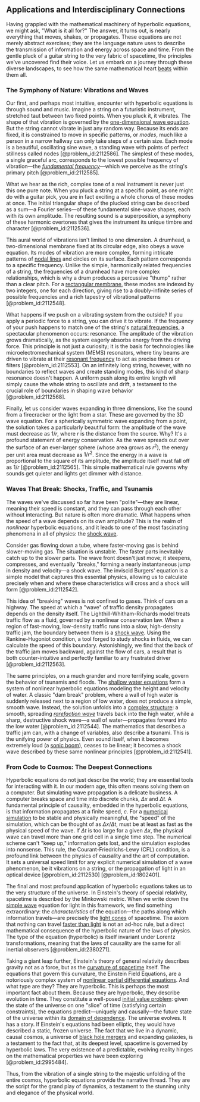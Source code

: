 ## Applications and Interdisciplinary Connections

Having grappled with the mathematical machinery of hyperbolic equations, we might ask, "What is it all for?" The answer, it turns out, is nearly everything that moves, shakes, or propagates. These equations are not merely abstract exercises; they are the language nature uses to describe the transmission of information and energy across space and time. From the gentle pluck of a guitar string to the very fabric of spacetime, the principles we've uncovered find their voice. Let us embark on a journey through these diverse landscapes, to see how the same mathematical heart [beats](@article_id:191434) within them all.

### The Symphony of Nature: Vibrations and Waves

Our first, and perhaps most intuitive, encounter with hyperbolic equations is through sound and music. Imagine a string on a futuristic instrument, stretched taut between two fixed points. When you pluck it, it vibrates. The shape of that vibration is governed by the [one-dimensional wave equation](@article_id:164330). But the string cannot vibrate in just any random way. Because its ends are fixed, it is constrained to move in specific patterns, or *modes*, much like a person in a narrow hallway can only take steps of a certain size. Each mode is a beautiful, oscillating sine wave, a standing wave with points of perfect stillness called nodes [@problem_id:2112586]. The simplest of these modes, a single graceful arc, corresponds to the lowest possible frequency of vibration—the *[fundamental frequency](@article_id:267688)*—which we perceive as the string's primary pitch [@problem_id:2112585].

What we hear as the rich, complex tone of a real instrument is never just this one pure note. When you pluck a string at a specific point, as one might do with a guitar pick, you are in fact exciting a whole chorus of these modes at once. The initial triangular shape of the plucked string can be described as a sum—a Fourier series—of these fundamental sine-wave shapes, each with its own amplitude. The resulting sound is a superposition, a symphony of these harmonic overtones that gives the instrument its unique timbre and character [@problem_id:2112536].

This aural world of vibrations isn't limited to one dimension. A drumhead, a two-dimensional membrane fixed at its circular edge, also obeys a wave equation. Its modes of vibration are more complex, forming intricate patterns of [nodal lines](@article_id:168903) and circles on its surface. Each pattern corresponds to a specific frequency. Unlike the simple, harmonically related frequencies of a string, the frequencies of a drumhead have more complex relationships, which is why a drum produces a percussive "thump" rather than a clear pitch. For a [rectangular membrane](@article_id:185759), these modes are indexed by two integers, one for each direction, giving rise to a doubly-infinite series of possible frequencies and a rich tapestry of vibrational patterns [@problem_id:2112548].

What happens if we push on a vibrating system from the outside? If you apply a periodic force to a string, you can drive it to vibrate. If the frequency of your push happens to match one of the string's [natural frequencies](@article_id:173978), a spectacular phenomenon occurs: resonance. The amplitude of the vibration grows dramatically, as the system eagerly absorbs energy from the driving force. This principle is not just a curiosity; it is the basis for technologies like microelectromechanical system (MEMS) resonators, where tiny beams are driven to vibrate at their [resonant frequency](@article_id:265248) to act as precise timers or filters [@problem_id:2112553]. On an infinitely long string, however, with no boundaries to reflect waves and create standing modes, this kind of sharp resonance doesn't happen. A uniform push along its entire length will simply cause the whole string to oscillate and drift, a testament to the crucial role of boundaries in shaping wave behavior [@problem_id:2112568].

Finally, let us consider waves expanding in three dimensions, like the sound from a firecracker or the light from a star. These are governed by the 3D wave equation. For a spherically symmetric wave expanding from a point, the solution takes a particularly beautiful form: the amplitude of the wave must decrease as $1/r$, where $r$ is the distance from the source. Why? It's a profound statement of energy conservation. As the wave spreads out over the surface of an ever-larger sphere (whose area grows as $r^2$), the energy per unit area must decrease as $1/r^2$. Since the energy in a wave is proportional to the square of its amplitude, the amplitude itself must fall off as $1/r$ [@problem_id:2112565]. This simple mathematical rule governs why sounds get quieter and lights get dimmer with distance.

### Waves That Break: Shocks, Traffic, and Tsunamis

The waves we've discussed so far have been "polite"—they are linear, meaning their speed is constant, and they can pass through each other without interacting. But nature is often more dramatic. What happens when the speed of a wave depends on its own amplitude? This is the realm of *nonlinear* hyperbolic equations, and it leads to one of the most fascinating phenomena in all of physics: the [shock wave](@article_id:261095).

Consider gas flowing down a tube, where faster-moving gas is behind slower-moving gas. The situation is unstable. The faster parts inevitably catch up to the slower parts. The wave front doesn't just move; it steepens, compresses, and eventually "breaks," forming a nearly instantaneous jump in density and velocity—a shock wave. The inviscid Burgers' equation is a simple model that captures this essential physics, allowing us to calculate precisely when and where these characteristics will cross and a shock will form [@problem_id:2112542].

This idea of "breaking" waves is not confined to gases. Think of cars on a highway. The speed at which a "wave" of traffic density propagates depends on the density itself. The Lighthill-Whitham-Richards model treats traffic flow as a fluid, governed by a nonlinear conservation law. When a region of fast-moving, low-density traffic runs into a slow, high-density traffic jam, the boundary between them is a [shock wave](@article_id:261095). Using the Rankine-Hugoniot condition, a tool forged to study shocks in fluids, we can calculate the speed of this boundary. Astonishingly, we find that the back of the traffic jam moves backward, against the flow of cars, a result that is both counter-intuitive and perfectly familiar to any frustrated driver [@problem_id:2112563].

The same principles, on a much grander and more terrifying scale, govern the behavior of tsunamis and floods. The [shallow water equations](@article_id:174797) form a system of nonlinear hyperbolic equations modeling the height and velocity of water. A classic "dam break" problem, where a wall of high water is suddenly released next to a region of low water, does not produce a simple, smooth wave. Instead, the solution unfolds into a [complex structure](@article_id:268634): a smooth, spreading *[rarefaction wave](@article_id:172344)* travels back into the high water, while a sharp, destructive shock wave—a wall of water—propagates forward into the low water [@problem_id:2112544]. The mathematics that describes a traffic jam can, with a change of variables, also describe a tsunami. This is the unifying power of physics. Even sound itself, when it becomes extremely loud (a [sonic boom](@article_id:262923)), ceases to be linear; it becomes a shock wave described by these same nonlinear principles [@problem_id:2112541].

### From Code to Cosmos: The Deepest Connections

Hyperbolic equations do not just describe the world; they are essential tools for interacting with it. In our modern age, this often means solving them on a computer. But simulating wave propagation is a delicate business. A computer breaks space and time into discrete chunks, $\Delta x$ and $\Delta t$. A fundamental principle of causality, embedded in the hyperbolic equations, is that information propagates at a finite speed, $c$. For a [numerical simulation](@article_id:136593) to be stable and physically meaningful, the "speed" of the simulation, which can be thought of as $\Delta x / \Delta t$, must be at least as fast as the physical speed of the wave. If $\Delta t$ is too large for a given $\Delta x$, the physical wave can travel more than one grid cell in a single time step. The numerical scheme can't "keep up," information gets lost, and the simulation explodes into nonsense. This rule, the Courant-Friedrichs-Lewy (CFL) condition, is a profound link between the physics of causality and the art of computation. It sets a universal speed limit for any explicit numerical simulation of a wave phenomenon, be it vibrations on a string, or the propagation of light in an optical device [@problem_id:2112530] [@problem_id:1802401].

The final and most profound application of hyperbolic equations takes us to the very structure of the universe. In Einstein's theory of special relativity, spacetime is described by the Minkowski metric. When we write down the [simple wave](@article_id:183555) equation for light in this framework, we find something extraordinary: the *characteristics* of the equation—the paths along which information travels—are precisely the [light cones](@article_id:158510) of spacetime. The axiom that nothing can travel [faster than light](@article_id:181765) is not an ad-hoc rule, but a direct mathematical consequence of the hyperbolic nature of the laws of physics. The type of the equation (hyperbolic) is itself invariant under Lorentz transformations, meaning that the laws of causality are the same for all inertial observers [@problem_id:2380271].

Taking a giant leap further, Einstein's theory of general relativity describes gravity not as a force, but as the [curvature of spacetime](@article_id:188986) itself. The equations that govern this curvature, the Einstein Field Equations, are a notoriously complex system of [nonlinear partial differential equations](@article_id:168353). And what type are they? They are hyperbolic. This is perhaps the most important fact about them. Because they are hyperbolic, they describe evolution in time. They constitute a well-posed [initial value problem](@article_id:142259): given the state of the universe on one "slice" of time (satisfying certain constraints), the equations predict—uniquely and causally—the future state of the universe within its [domain of dependence](@article_id:135887). The universe evolves. It has a story. If Einstein's equations had been elliptic, they would have described a static, frozen universe. The fact that we live in a dynamic, causal cosmos, a universe of [black hole mergers](@article_id:159367) and expanding galaxies, is a testament to the fact that, at its deepest level, spacetime is governed by hyperbolic laws. The very existence of a predictable, evolving reality hinges on the mathematical properties we have been exploring [@problem_id:2995484].

Thus, from the vibration of a single string to the majestic unfolding of the entire cosmos, hyperbolic equations provide the narrative thread. They are the script for the grand play of dynamics, a testament to the stunning unity and elegance of the physical world.
